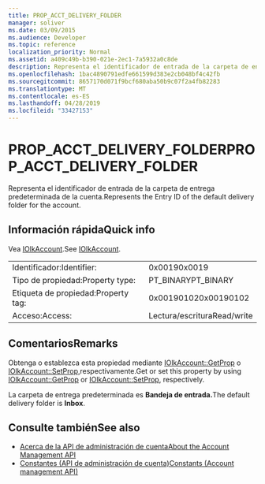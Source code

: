 ```yaml
---
title: PROP_ACCT_DELIVERY_FOLDER
manager: soliver
ms.date: 03/09/2015
ms.audience: Developer
ms.topic: reference
localization_priority: Normal
ms.assetid: a409c49b-b390-021e-2ec1-7a5932a0c8de
description: Representa el identificador de entrada de la carpeta de entrega predeterminada de la cuenta.
ms.openlocfilehash: 1bac4890791edfe661599d383e2cb048bf4c42fb
ms.sourcegitcommit: 8657170d071f9bcf680aba50b9c07f2a4fb82283
ms.translationtype: MT
ms.contentlocale: es-ES
ms.lasthandoff: 04/28/2019
ms.locfileid: "33427153"
---
```

# <a name="prop_acct_delivery_folder"></a><span data-ttu-id="85fd0-103">PROP_ACCT_DELIVERY_FOLDER</span><span class="sxs-lookup"><span data-stu-id="85fd0-103">PROP_ACCT_DELIVERY_FOLDER</span></span>

<span data-ttu-id="85fd0-104">Representa el identificador de entrada de la carpeta de entrega predeterminada de la cuenta.</span><span class="sxs-lookup"><span data-stu-id="85fd0-104">Represents the Entry ID of the default delivery folder for the account.</span></span>
  
## <a name="quick-info"></a><span data-ttu-id="85fd0-105">Información rápida</span><span class="sxs-lookup"><span data-stu-id="85fd0-105">Quick info</span></span>

<span data-ttu-id="85fd0-106">Vea [IOlkAccount](iolkaccount.md).</span><span class="sxs-lookup"><span data-stu-id="85fd0-106">See [IOlkAccount](iolkaccount.md).</span></span>
  
|||
|:-----|:-----|
|<span data-ttu-id="85fd0-107">Identificador:</span><span class="sxs-lookup"><span data-stu-id="85fd0-107">Identifier:</span></span>  <br/> |<span data-ttu-id="85fd0-108">0x0019</span><span class="sxs-lookup"><span data-stu-id="85fd0-108">0x0019</span></span>  <br/> |
|<span data-ttu-id="85fd0-109">Tipo de propiedad:</span><span class="sxs-lookup"><span data-stu-id="85fd0-109">Property type:</span></span>  <br/> |<span data-ttu-id="85fd0-110">PT_BINARY</span><span class="sxs-lookup"><span data-stu-id="85fd0-110">PT_BINARY</span></span>  <br/> |
|<span data-ttu-id="85fd0-111">Etiqueta de propiedad:</span><span class="sxs-lookup"><span data-stu-id="85fd0-111">Property tag:</span></span>  <br/> |<span data-ttu-id="85fd0-112">0x00190102</span><span class="sxs-lookup"><span data-stu-id="85fd0-112">0x00190102</span></span>  <br/> |
|<span data-ttu-id="85fd0-113">Acceso:</span><span class="sxs-lookup"><span data-stu-id="85fd0-113">Access:</span></span>  <br/> |<span data-ttu-id="85fd0-114">Lectura/escritura</span><span class="sxs-lookup"><span data-stu-id="85fd0-114">Read/write</span></span>  <br/> |
   
## <a name="remarks"></a><span data-ttu-id="85fd0-115">Comentarios</span><span class="sxs-lookup"><span data-stu-id="85fd0-115">Remarks</span></span>

<span data-ttu-id="85fd0-116">Obtenga o establezca esta propiedad mediante [IOlkAccount::GetProp](iolkaccount-getprop.md) o [IOlkAccount::SetProp,](iolkaccount-setprop.md)respectivamente.</span><span class="sxs-lookup"><span data-stu-id="85fd0-116">Get or set this property by using [IOlkAccount::GetProp](iolkaccount-getprop.md) or [IOlkAccount::SetProp](iolkaccount-setprop.md), respectively.</span></span>
  
<span data-ttu-id="85fd0-117">La carpeta de entrega predeterminada es **Bandeja de entrada.**</span><span class="sxs-lookup"><span data-stu-id="85fd0-117">The default delivery folder is **Inbox**.</span></span>
  
## <a name="see-also"></a><span data-ttu-id="85fd0-118">Consulte también</span><span class="sxs-lookup"><span data-stu-id="85fd0-118">See also</span></span>

- [<span data-ttu-id="85fd0-119">Acerca de la API de administración de cuenta</span><span class="sxs-lookup"><span data-stu-id="85fd0-119">About the Account Management API</span></span>](about-the-account-management-api.md)  
- [<span data-ttu-id="85fd0-120">Constantes (API de administración de cuenta)</span><span class="sxs-lookup"><span data-stu-id="85fd0-120">Constants (Account management API)</span></span>](constants-account-management-api.md)

